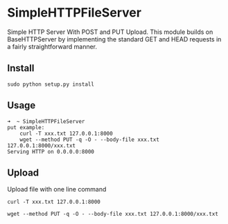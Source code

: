 # SimpleHTTPFileServer
Simple HTTP Server With POST and PUT Upload.
This module builds on BaseHTTPServer by implementing the standard GET and HEAD requests in a fairly straightforward manner.



## Install

```
sudo python setup.py install
```



## Usage

```
➜  ~ SimpleHTTPFileServer
put example:
    curl -T xxx.txt 127.0.0.1:8000
    wget --method PUT -q -O - --body-file xxx.txt 127.0.0.1:8000/xxx.txt
Serving HTTP on 0.0.0.0:8000
```



## Upload

Upload file with one line command

```
curl -T xxx.txt 127.0.0.1:8000
```

```
wget --method PUT -q -O - --body-file xxx.txt 127.0.0.1:8000/xxx.txt
```



